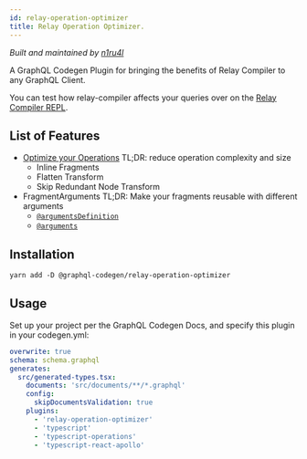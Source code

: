 ```yaml
---
id: relay-operation-optimizer
title: Relay Operation Optimizer.
---
```


_Built and maintained by [n1ru4l](https://github.com/n1ru4l)_

A GraphQL Codegen Plugin for bringing the benefits of Relay Compiler to any GraphQL Client.

You can test how relay-compiler affects your queries over on the [Relay Compiler REPL](https://relay-compiler-repl.netlify.com/).

## List of Features

- [Optimize your Operations](https://relay.dev/docs/en/compiler-architecture#transforms) TL;DR: reduce operation complexity and size
  - Inline Fragments
  - Flatten Transform
  - Skip Redundant Node Transform
- FragmentArguments TL;DR: Make your fragments reusable with different arguments
  - [`@argumentsDefinition`](https://relay.dev/docs/en/graphql-in-relay#argumentdefinitions)
  - [`@arguments`](https://relay.dev/docs/en/graphql-in-relay#arguments)

## Installation

```shell
yarn add -D @graphql-codegen/relay-operation-optimizer
```

## Usage

Set up your project per the GraphQL Codegen Docs, and specify this plugin in your codegen.yml:

```yaml
overwrite: true
schema: schema.graphql
generates:
  src/generated-types.tsx:
    documents: 'src/documents/**/*.graphql'
    config:
      skipDocumentsValidation: true
    plugins:
      - 'relay-operation-optimizer'
      - 'typescript'
      - 'typescript-operations'
      - 'typescript-react-apollo'
```
